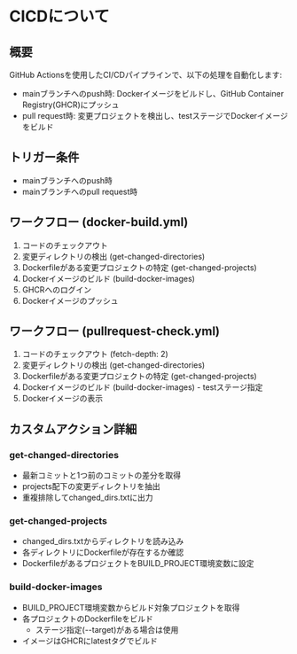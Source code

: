 # CICDについて

## 概要

GitHub Actionsを使用したCI/CDパイプラインで、以下の処理を自動化します:

- mainブランチへのpush時: Dockerイメージをビルドし、GitHub Container Registry(GHCR)にプッシュ
- pull request時: 変更プロジェクトを検出し、testステージでDockerイメージをビルド

## トリガー条件

- mainブランチへのpush時
- mainブランチへのpull request時

## ワークフロー (docker-build.yml)

1. コードのチェックアウト
2. 変更ディレクトリの検出 (get-changed-directories)
3. Dockerfileがある変更プロジェクトの特定 (get-changed-projects)
4. Dockerイメージのビルド (build-docker-images)
5. GHCRへのログイン
6. Dockerイメージのプッシュ

## ワークフロー (pullrequest-check.yml)

1. コードのチェックアウト (fetch-depth: 2)
2. 変更ディレクトリの検出 (get-changed-directories)
3. Dockerfileがある変更プロジェクトの特定 (get-changed-projects)
4. Dockerイメージのビルド (build-docker-images) - testステージ指定
5. Dockerイメージの表示

## カスタムアクション詳細

### get-changed-directories

- 最新コミットと1つ前のコミットの差分を取得
- projects配下の変更ディレクトリを抽出
- 重複排除してchanged_dirs.txtに出力

### get-changed-projects

- changed_dirs.txtからディレクトリを読み込み
- 各ディレクトリにDockerfileが存在するか確認
- DockerfileがあるプロジェクトをBUILD_PROJECT環境変数に設定

### build-docker-images

- BUILD_PROJECT環境変数からビルド対象プロジェクトを取得
- 各プロジェクトのDockerfileをビルド
  - ステージ指定(--target)がある場合は使用
- イメージはGHCRにlatestタグでビルド
